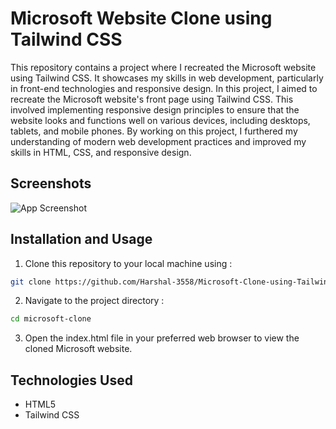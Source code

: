 
# Microsoft Website Clone using Tailwind CSS

This repository contains a project where I recreated the Microsoft website using Tailwind CSS. It showcases my skills in web development, particularly in front-end technologies and responsive design. In this project, I aimed to recreate the Microsoft website's front page using Tailwind CSS. This involved implementing responsive design principles to ensure that the website looks and functions well on various devices, including desktops, tablets, and mobile phones. By working on this project, I furthered my understanding of modern web development practices and improved my skills in HTML, CSS, and responsive design.


## Screenshots

![App Screenshot](https://via.placeholder.com/468x300?text=App+Screenshot+Here)


## Installation and Usage

1. Clone this repository to your local machine using :
```bash
git clone https://github.com/Harshal-3558/Microsoft-Clone-using-Tailwind-CSS.git
```
2. Navigate to the project directory :
```bash
cd microsoft-clone
```
3. Open the index.html file in your preferred web browser to view the cloned Microsoft website.
## Technologies Used

- HTML5
- Tailwind CSS

